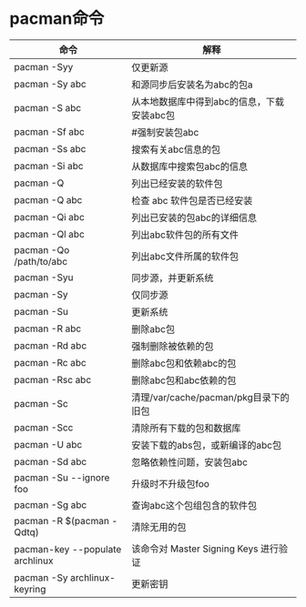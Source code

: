 # pacman命令

| 命令                              | 解释                            |
| ------------------------------- | ----------------------------- |
| pacman -Syy                     | 仅更新源                          |
| pacman -Sy abc                  | 和源同步后安装名为abc的包a               |
| pacman -S abc                   | 从本地数据库中得到abc的信息，下载安装abc包      |
| pacman -Sf abc                  | #强制安装包abc                     |
| pacman -Ss abc                  | 搜索有关abc信息的包                   |
| pacman -Si abc                  | 从数据库中搜索包abc的信息                |
| pacman -Q                       | 列出已经安装的软件包                    |
| pacman -Q abc                   | 检查 abc 软件包是否已经安装              |
| pacman -Qi abc                  | 列出已安装的包abc的详细信息               |
| pacman -Ql abc                  | 列出abc软件包的所有文件                 |
| pacman -Qo /path/to/abc         | 列出abc文件所属的软件包                 |
| pacman -Syu                     | 同步源，并更新系统                     |
| pacman -Sy                      | 仅同步源                          |
| pacman -Su                      | 更新系统                          |
| pacman -R abc                   | 删除abc包                        |
| pacman -Rd abc                  | 强制删除被依赖的包                     |
| pacman -Rc abc                  | 删除abc包和依赖abc的包                |
| pacman -Rsc abc                 | 删除abc包和abc依赖的包                |
| pacman -Sc                      | 清理/var/cache/pacman/pkg目录下的旧包 |
| pacman -Scc                     | 清除所有下载的包和数据库                  |
| pacman -U abc                   | 安装下载的abs包，或新编译的abc包           |
| pacman -Sd abc                  | 忽略依赖性问题，安装包abc                |
| pacman -Su --ignore foo         | 升级时不升级包foo                    |
| pacman -Sg abc                  | 查询abc这个包组包含的软件包               |
| pacman -R $(pacman -Qdtq)       | 清除无用的包                        |
| pacman-key --populate archlinux | 该命令对 Master Signing Keys 进行验证 |
| pacman -Sy archlinux-keyring    | 更新密钥                          |
